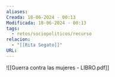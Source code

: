```yaml
---
aliases: 
Creada: 18-06-2024 - 00:13
Modificada: 18-06-2024 - 00:13
tags:
  - retos/sociopoliticos/recurso
relacion:
  - "[[Rita Segato]]"
URL:
---
```



![[Guerra contra las mujeres - LIBRO.pdf]]